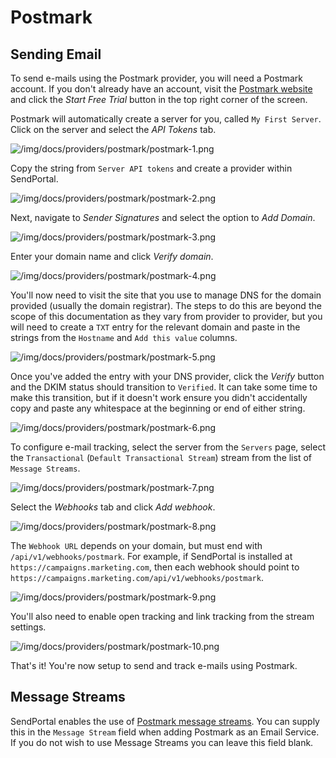 # Postmark

## Sending Email

To send e-mails using the Postmark provider, you will need a Postmark account. If you don't already have an account, visit the [Postmark website](https://postmarkapp.com/) and click the _Start Free Trial_ button in the top right corner of the screen.

Postmark will automatically create a server for you, called `My First Server`. Click on the server and select the _API Tokens_ tab.

![/img/docs/providers/postmark/postmark-1.png](/img/docs/providers/postmark/postmark-1.png)

Copy the string from `Server API tokens` and create a provider within SendPortal.

![/img/docs/providers/postmark/postmark-2.png](/img/docs/providers/postmark/postmark-2.png)

Next, navigate to _Sender Signatures_ and select the option to _Add Domain_.

![/img/docs/providers/postmark/postmark-3.png](/img/docs/providers/postmark/postmark-3.png)

Enter your domain name and click _Verify domain_.

![/img/docs/providers/postmark/postmark-4.png](/img/docs/providers/postmark/postmark-4.png)

You'll now need to visit the site that you use to manage DNS for the domain provided (usually the domain registrar). The steps to do this are beyond the scope of this documentation as they vary from provider to provider, but you will need to create a `TXT` entry for the relevant domain and paste in the strings from the `Hostname` and `Add this value` columns.

![/img/docs/providers/postmark/postmark-5.png](/img/docs/providers/postmark/postmark-5.png)

Once you've added the entry with your DNS provider, click the _Verify_ button and the DKIM status should transition to `Verified`. It can take some time to make this transition, but if it doesn't work ensure you didn't accidentally copy and paste any whitespace at the beginning or end of either string.

![/img/docs/providers/postmark/postmark-6.png](/img/docs/providers/postmark/postmark-6.png)

To configure e-mail tracking, select the server from the `Servers` page, select the `Transactional` (`Default Transactional Stream`) stream from the list of `Message Streams`.

![/img/docs/providers/postmark/postmark-7.png](/img/docs/providers/postmark/postmark-7.png)

Select the _Webhooks_ tab and click _Add webhook_.

![/img/docs/providers/postmark/postmark-8.png](/img/docs/providers/postmark/postmark-8.png)

The `Webhook URL` depends on your domain, but must end with `/api/v1/webhooks/postmark`. For example, if SendPortal is installed at `https://campaigns.marketing.com`, then each webhook should point to `https://campaigns.marketing.com/api/v1/webhooks/postmark`.

![/img/docs/providers/postmark/postmark-9.png](/img/docs/providers/postmark/postmark-9.png)

You'll also need to enable open tracking and link tracking from the stream settings.

![/img/docs/providers/postmark/postmark-10.png](/img/docs/providers/postmark/postmark-10.png)

That's it! You're now setup to send and track e-mails using Postmark.

## Message Streams

SendPortal enables the use of [Postmark message streams](https://postmarkapp.com/message-streams). You can supply this in the `Message Stream` field when adding Postmark as an Email Service. If you do not wish to use Message Streams you can leave this field blank.